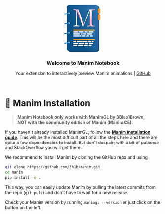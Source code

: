 <div align="center">
  <img src="../../assets/manim-notebook-logo.png"
        width="150px"
        alt="Manim Notebook Logo showing a physical notebook with an 'M' letter on its title page"/>

  <div align="center">
    <h3 align="center">
      <strong>Welcome to Manim Notebook</strong>
    </h3>
    <p>
      Your extension to interactively preview Manim animations</strong>
      | <a href="https://github.com/Manim-Notebook/manim-notebook/">GitHub</a>
    </p>
  </div>
</div>

<br>

# 🎈 Manim Installation

> **Manim Notebook only works with ManimGL by 3Blue1Brown,<br>NOT with the community edition of Manim (Manim CE)**.

If you haven't already installed ManimGL, follow the [**Manim installation guide**](https://3b1b.github.io/manim/getting_started/installation.html). This will be the most difficult part of all the steps here and there are quite a few dependencies to install. But don't despair; with a bit of patience and StackOverflow you will get there.

We recommend to install Manim by cloning the GitHub repo and using

```bash
git clone https://github.com/3b1b/manim.git
cd manim
pip install -e .
```

This way, you can easily update Manim by pulling the latest commits from the repo (`git pull`) and don't have to wait for a new release.

Check your Manim version by running `manimgl --version` or just click on the button on the left.
